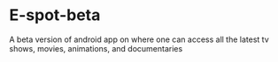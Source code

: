 # E-spot-beta
A beta version of android app on where one can access all the latest tv shows, movies, animations, and documentaries
